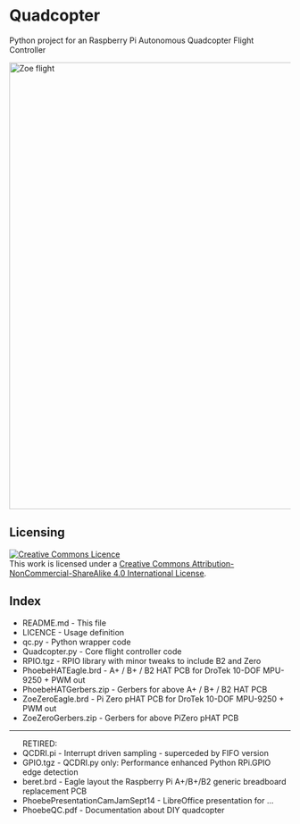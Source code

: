 Quadcopter
==========

Python project for an Raspberry Pi Autonomous Quadcopter Flight Controller

<a href="http://blog.pistuffing.co.uk/blog"><img src="http://blog.pistuffing.co.uk/wp-content/uploads/2016/01/DSC00975.jpg" alt="Zoe flight" width="800" /></a>

Licensing
---------
<a rel="license" href="http://creativecommons.org/licenses/by-nc-sa/4.0/"><img alt="Creative Commons Licence" style="border-width:0" src="https://i.creativecommons.org/l/by-nc-sa/4.0/88x31.png" /></a><br />This work is licensed under a <a rel="license" href="http://creativecommons.org/licenses/by-nc-sa/4.0/">Creative Commons Attribution-NonCommercial-ShareAlike 4.0 International License</a>.

Index
-----
<ul>
<li>README.md     - This file</li>
<li>LICENCE       - Usage definition</li>
<li>qc.py         - Python wrapper code</li>
<li>Quadcopter.py - Core flight controller code</li>
<li>RPIO.tgz      - RPIO library with minor tweaks to include B2 and Zero
<li>PhoebeHATEagle.brd - A+ / B+ / B2 HAT PCB for DroTek 10-DOF MPU-9250 + PWM out</li>
<li>PhoebeHATGerbers.zip - Gerbers for above A+ / B+ / B2 HAT PCB</li>
<li>ZoeZeroEagle.brd - Pi Zero pHAT PCB for DroTek 10-DOF MPU-9250 + PWM out</li>
<li>ZoeZeroGerbers.zip - Gerbers for above PiZero pHAT PCB</li>
</ul>
<hr/>
<ul>
RETIRED:
<li>QCDRI.pi      - Interrupt driven sampling - superceded by FIFO version
<li>GPIO.tgz      - QCDRI.py only: Performance enhanced Python RPi.GPIO edge detection</li>
<li>beret.brd     - Eagle layout the Raspberry Pi A+/B+/B2 generic breadboard replacement PCB</li>
<li>PhoebePresentationCamJamSept14 - LibreOffice presentation for ...</li>
<li>PhoebeQC.pdf  - Documentation about DIY quadcopter</li>
</ul>

